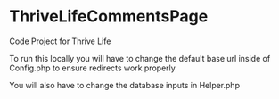 # ThriveLifeCommentsPage
Code Project for Thrive Life

To run this locally you will have to change the default base url inside of Config.php to ensure redirects work properly

You will also have to change the database inputs in Helper.php

